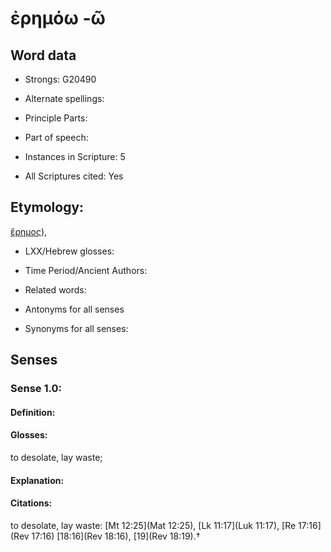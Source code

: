 # ἐρημόω -ῶ

<!-- Status: S2=NeedsEdits -->
<!-- Lexica used for edits:   -->

## Word data

* Strongs: G20490

* Alternate spellings:



* Principle Parts: 


* Part of speech: 


* Instances in Scripture: 5

* All Scriptures cited: Yes

## Etymology: 

[ἔρημος]()), 

* LXX/Hebrew glosses: 


* Time Period/Ancient Authors: 


* Related words: 

* Antonyms for all senses

* Synonyms for all senses: 


## Senses 


### Sense  1.0: 

#### Definition: 

#### Glosses: 

to desolate, lay waste; 

#### Explanation: 


#### Citations: 

to desolate, lay waste: [Mt 12:25](Mat 12:25), [Lk 11:17](Luk 11:17), [Re 17:16](Rev 17:16) [18:16](Rev 18:16), [19](Rev 18:19).†
